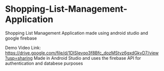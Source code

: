 # Shopping-List-Management-Application
Shopping List Management Application made using android studio and google firebase

Demo Video Link: https://drive.google.com/file/d/1DlSIevqo3f8Bfc_dozMStvz6gxdGkyD7/view?usp=sharing
Made in Android Studio and uses the firebase API for authentication and databese purposes
